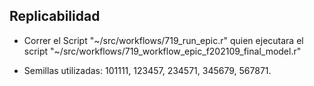 ## Replicabilidad
- Correr el Script "~/src/workflows/719_run_epic.r" quien ejecutara el script "~/src/workflows/719_workflow_epic_f202109_final_model.r"

- Semillas utilizadas: 101111, 123457, 234571, 345679, 567871.
